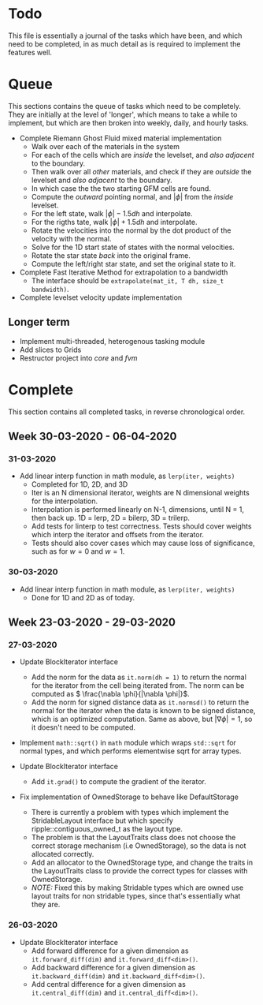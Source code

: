 # Todo

This file is essentially a journal of the tasks which have been, and which need
to be completed, in as much detail as is required to implement the features
well.

# Queue

This sections contains the queue of tasks which need to be completely. They are
initially at the level of 'longer', which means to take a while to implement,
but which are then broken into weekly, daily, and hourly tasks.

- Complete Riemann Ghost Fluid mixed material implementation
    - Walk over each of the materials in the system
    - For each of the cells which are _inside_ the levelset, and _also_ 
      _adjacent_ to the boundary.
    - Then walk over all _other_ materials, and check if they are _outside_ the 
      levelset and _also_ _adjacent_ to the boundary.
    - In which case the the two starting GFM cells are found.
    - Compute the _outward_ pointing normal, and $|\phi|$ from the _inside_
      levelset.
    - For the left state, walk $|\phi| - 1.5dh$ and interpolate.
    - For the rigths tate, walk $|\phi| + 1.5dh$ and interpolate.
    - Rotate the velocities into the normal by the dot product of the velocity
      with the normal.
    - Solve for the 1D start state of states with the normal velocities.
    - Rotate the star state _back_ into the original frame.
    - Compute the left/right star state, and set the original state to it.
- Complete Fast Iterative Method for extrapolation to a bandwidth
    - The interface should be `extrapolate(mat_it, T dh, size_t bandwidth)`.
- Complete levelset velocity update implementation

## Longer term

- Implement multi-threaded, heterogenous tasking module
- Add slices to Grids
- Restructor project into _core_ and _fvm_

# Complete

This section contains all completed tasks, in reverse chronological order.

## Week 30-03-2020 - 06-04-2020

### 31-03-2020

- Add linear interp function in math module, as `lerp(iter, weights)`
  - Completed for 1D, 2D, and 3D
  - Iter is an N dimensional iterator, weights are N dimensional weights for the
    interpolation.
  - Interpolation is performed linearly on N-1, dimensions, until N = 1, then
    back up. 1D = lerp, 2D = bilerp, 3D = trilerp.
  - Add tests for linterp to test correctness. Tests should cover weights which
    interp the iterator and offsets from the iterator.
  - Tests should also cover cases which may cause loss of significance, such as
    for $w=0$ and $w=1$.

### 30-03-2020

- Add linear interp function in math module, as `lerp(iter, weights)`
  - Done for 1D and 2D as of today.

## Week 23-03-2020 - 29-03-2020

### 27-03-2020

- Update BlockIterator interface
  - Add the norm for the data as `it.norm(dh = 1)` to return the normal for the
    iterator from the cell being iterated from. The norm can be computed as
    $ \frac{\nabla \phi}{|\nabla \phi|}$. 
  - Add the norm for signed distance data as `it.normsd()` to return the normal
    for the iterator when the data is known to be signed distance, which is an
    optimized computation. Same as above, but $|\nabla \phi| = 1$, so it doesn't
    need to be computed. 

- Implement `math::sqrt()` in `math` module which wraps `std::sqrt` for normal
  types, and which performs elementwise sqrt for array types.

- Update BlockIterator interface
  - Add `it.grad()` to compute the gradient of the iterator.

- Fix implementation of OwnedStorage to behave like DefaultStorage
  - There is currently a problem with types which implement the StridableLayout
    interface but which specify ripple::contiguous_owned_t as the layout type.
  - The problem is that the LayoutTraits class does not choose the correct
    storage mechanism (i.e OwnedStorage), so the data is not allocated
    correctly.
  - Add an allocator to the OwnedStorage type, and change the traits in the
    LayoutTraits class to provide the correct types for classes with
    OwnedStorage.
  - _NOTE:_ Fixed this by making Stridable types which are owned use layout
    traits for non stridable types, since that's essentially what they are.

### 26-03-2020

- Update BlockIterator interface
  - Add forward difference for a given dimension as `it.forward_diff(dim)` and
    `it.forward_diff<dim>()`.
  - Add backward difference for a given dimension as `it.backward_diff(dim)` and
    `it.backward_diff<dim>()`.
  - Add central difference for a given dimension as `it.central_diff(dim)` and
    `it.central_diff<dim>()`.